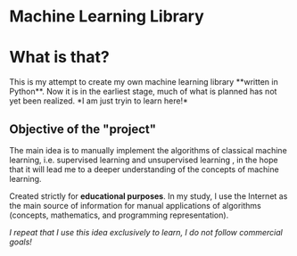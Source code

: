# Machine Learning Library



<h1>What is that?</h1>
This is my attempt to create my own machine learning library **written in Python**. Now it is in the earliest stage, much of what is planned has not yet been realized. *I am just tryin to learn here!*


<h2>Objective of the "project"</h2>

The main idea is to manually implement the algorithms of classical machine learning, i.e. supervised learning and unsupervised learning , in the hope that it will lead me to a deeper understanding of the concepts of machine learning.

Created strictly for **educational purposes**. In my study, I use the Internet as the main source of information for manual applications of algorithms (concepts, mathematics, and programming representation).

*I repeat that I use this idea exclusively to learn, I do not follow commercial goals!*
